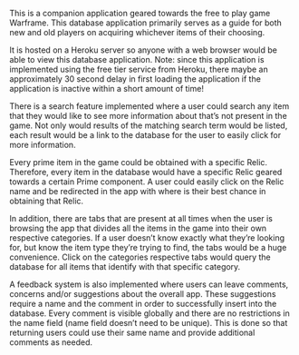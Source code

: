 This is a companion application geared towards the free to play game Warframe. This database application primarily serves as a guide for both new and old players on acquiring whichever items of their choosing. 

It is hosted on a Heroku server so anyone with a web browser would be able to view this database application. Note: since this application is implemented using the free tier service from Heroku, there maybe an approximately 30 second delay in first loading the application if the application is inactive within a short amount of time!

There is a search feature implemented where a user could search any item that they would like to see more information about that’s not present in the game. Not only would results of the matching search term would be listed, each result would be a link to the database for the user to easily click for more information.

Every prime item in the game could be obtained with a specific Relic. Therefore, every item in the database would have a specific Relic geared towards a certain Prime component. A user could easily click on the Relic name and be redirected in the app with where is their best chance in obtaining that Relic.

In addition, there are tabs that are present at all times when the user is browsing the app that divides all the items in the game into their own respective categories. If a user doesn’t know exactly what they’re looking for, but know the item type they’re trying to find, the tabs would be a huge convenience. Click on the categories respective tabs would query the database for all items that identify with that specific category.

A feedback system is also implemented where users can leave comments, concerns and/or suggestions about the overall app. These suggestions require a name and the comment in order to successfully insert into the database. Every comment is visible globally and there are no restrictions in the name field (name field doesn’t need to be unique). This is done so that returning users could use their same name and provide additional comments as needed. 
